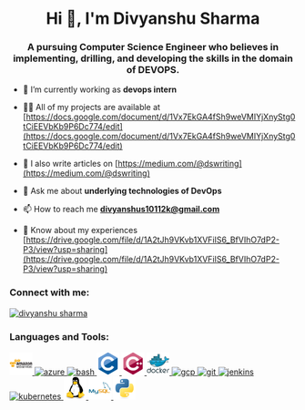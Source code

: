 <h1 align="center">Hi 👋, I'm Divyanshu Sharma</h1>
<h3 align="center">A pursuing Computer Science Engineer who believes in implementing, drilling, and developing the skills in the domain of DEVOPS.</h3>

- 🌱 I’m currently working as **devops intern**

- 👨‍💻 All of my projects are available at [https://docs.google.com/document/d/1Vx7EkGA4fSh9weVMIYjXnyStg0tCiEEVbKb9P6Dc774/edit](https://docs.google.com/document/d/1Vx7EkGA4fSh9weVMIYjXnyStg0tCiEEVbKb9P6Dc774/edit)

- 📝 I also write articles on [https://medium.com/@dswriting](https://medium.com/@dswriting)

- 💬 Ask me about **underlying technologies of DevOps**

- 📫 How to reach me **divyanshus10112k@gmail.com**

- 📄 Know about my experiences [https://drive.google.com/file/d/1A2tJh9VKvb1XVFiIS6_BfVIhO7dP2-P3/view?usp=sharing](https://drive.google.com/file/d/1A2tJh9VKvb1XVFiIS6_BfVIhO7dP2-P3/view?usp=sharing)

<h3 align="left">Connect with me:</h3>
<p align="left">
<a href="https://linkedin.com/in/divyanshu sharma" target="blank"><img align="center" src="https://raw.githubusercontent.com/rahuldkjain/github-profile-readme-generator/master/src/images/icons/Social/linked-in-alt.svg" alt="divyanshu sharma" height="30" width="40" /></a>
</p>

<h3 align="left">Languages and Tools:</h3>
<p align="left"> <a href="https://aws.amazon.com" target="_blank" rel="noreferrer"> <img src="https://raw.githubusercontent.com/devicons/devicon/master/icons/amazonwebservices/amazonwebservices-original-wordmark.svg" alt="aws" width="40" height="40"/> </a> <a href="https://azure.microsoft.com/en-in/" target="_blank" rel="noreferrer"> <img src="https://www.vectorlogo.zone/logos/microsoft_azure/microsoft_azure-icon.svg" alt="azure" width="40" height="40"/> </a> <a href="https://www.gnu.org/software/bash/" target="_blank" rel="noreferrer"> <img src="https://www.vectorlogo.zone/logos/gnu_bash/gnu_bash-icon.svg" alt="bash" width="40" height="40"/> </a> <a href="https://www.cprogramming.com/" target="_blank" rel="noreferrer"> <img src="https://raw.githubusercontent.com/devicons/devicon/master/icons/c/c-original.svg" alt="c" width="40" height="40"/> </a> <a href="https://www.w3schools.com/cpp/" target="_blank" rel="noreferrer"> <img src="https://raw.githubusercontent.com/devicons/devicon/master/icons/cplusplus/cplusplus-original.svg" alt="cplusplus" width="40" height="40"/> </a> <a href="https://www.docker.com/" target="_blank" rel="noreferrer"> <img src="https://raw.githubusercontent.com/devicons/devicon/master/icons/docker/docker-original-wordmark.svg" alt="docker" width="40" height="40"/> </a> <a href="https://cloud.google.com" target="_blank" rel="noreferrer"> <img src="https://www.vectorlogo.zone/logos/google_cloud/google_cloud-icon.svg" alt="gcp" width="40" height="40"/> </a> <a href="https://git-scm.com/" target="_blank" rel="noreferrer"> <img src="https://www.vectorlogo.zone/logos/git-scm/git-scm-icon.svg" alt="git" width="40" height="40"/> </a> <a href="https://www.jenkins.io" target="_blank" rel="noreferrer"> <img src="https://www.vectorlogo.zone/logos/jenkins/jenkins-icon.svg" alt="jenkins" width="40" height="40"/> </a> <a href="https://kubernetes.io" target="_blank" rel="noreferrer"> <img src="https://www.vectorlogo.zone/logos/kubernetes/kubernetes-icon.svg" alt="kubernetes" width="40" height="40"/> </a> <a href="https://www.linux.org/" target="_blank" rel="noreferrer"> <img src="https://raw.githubusercontent.com/devicons/devicon/master/icons/linux/linux-original.svg" alt="linux" width="40" height="40"/> </a> <a href="https://www.mysql.com/" target="_blank" rel="noreferrer"> <img src="https://raw.githubusercontent.com/devicons/devicon/master/icons/mysql/mysql-original-wordmark.svg" alt="mysql" width="40" height="40"/> </a> <a href="https://www.python.org" target="_blank" rel="noreferrer"> <img src="https://raw.githubusercontent.com/devicons/devicon/master/icons/python/python-original.svg" alt="python" width="40" height="40"/> </a> </p>
